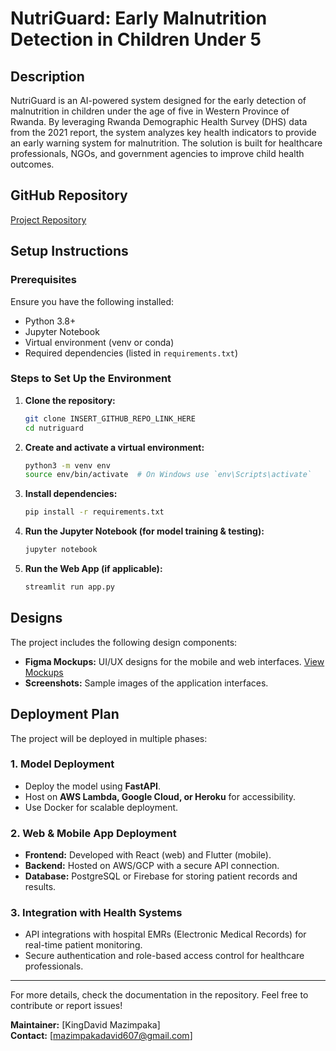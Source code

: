 # NutriGuard: Early Malnutrition Detection in Children Under 5

## Description
NutriGuard is an AI-powered system designed for the early detection of malnutrition in children under the age of five in Western Province of Rwanda. By leveraging Rwanda Demographic Health Survey (DHS) data from the 2021 report, the system analyzes key health indicators to provide an early warning system for malnutrition. The solution is built for healthcare professionals, NGOs, and government agencies to improve child health outcomes.

## GitHub Repository
[Project Repository](https://github.com/DavidkingMazimpaka/NutriGuard_Mission_Capstone)

## Setup Instructions
### Prerequisites
Ensure you have the following installed:
- Python 3.8+
- Jupyter Notebook
- Virtual environment (venv or conda)
- Required dependencies (listed in `requirements.txt`)

### Steps to Set Up the Environment
1. **Clone the repository:**  
   ```sh
   git clone INSERT_GITHUB_REPO_LINK_HERE
   cd nutriguard
   ```
2. **Create and activate a virtual environment:**  
   ```sh
   python3 -m venv env
   source env/bin/activate  # On Windows use `env\Scripts\activate`
   ```
3. **Install dependencies:**  
   ```sh
   pip install -r requirements.txt
   ```
4. **Run the Jupyter Notebook (for model training & testing):**  
   ```sh
   jupyter notebook
   ```
5. **Run the Web App (if applicable):**  
   ```sh
   streamlit run app.py
   ```

## Designs
The project includes the following design components:
- **Figma Mockups:** UI/UX designs for the mobile and web interfaces. [View Mockups](https://www.figma.com/proto/jgtbH2Xs0YMXiesIClfGWi/NutriGuard?node-id=0-1&t=9lzvu1IxIhSQkn9T-1)
- **Screenshots:** Sample images of the application interfaces.

## Deployment Plan
The project will be deployed in multiple phases:
### **1. Model Deployment**
- Deploy the model using **FastAPI**.
- Host on **AWS Lambda, Google Cloud, or Heroku** for accessibility.
- Use Docker for scalable deployment.

### **2. Web & Mobile App Deployment**
- **Frontend:** Developed with React (web) and Flutter (mobile).
- **Backend:** Hosted on AWS/GCP with a secure API connection.
- **Database:** PostgreSQL or Firebase for storing patient records and results.

### **3. Integration with Health Systems**
- API integrations with hospital EMRs (Electronic Medical Records) for real-time patient monitoring.
- Secure authentication and role-based access control for healthcare professionals.

---
For more details, check the documentation in the repository. Feel free to contribute or report issues!

**Maintainer:** [KingDavid Mazimpaka]  
**Contact:** [mazimpakadavid607@gmail.com] 

